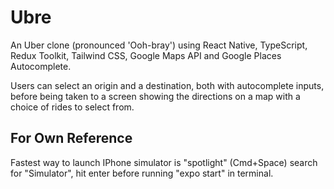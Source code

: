 # Ubre

An Uber clone (pronounced 'Ooh-bray') using React Native, TypeScript, Redux Toolkit, Tailwind CSS, Google Maps API and Google Places Autocomplete.

Users can select an origin and a destination, both with autocomplete inputs, before being taken to a screen showing the directions on a map with a choice of rides to select from.

## For Own Reference

Fastest way to launch IPhone simulator is "spotlight" (Cmd+Space) search for "Simulator", hit enter before running "expo start" in terminal.